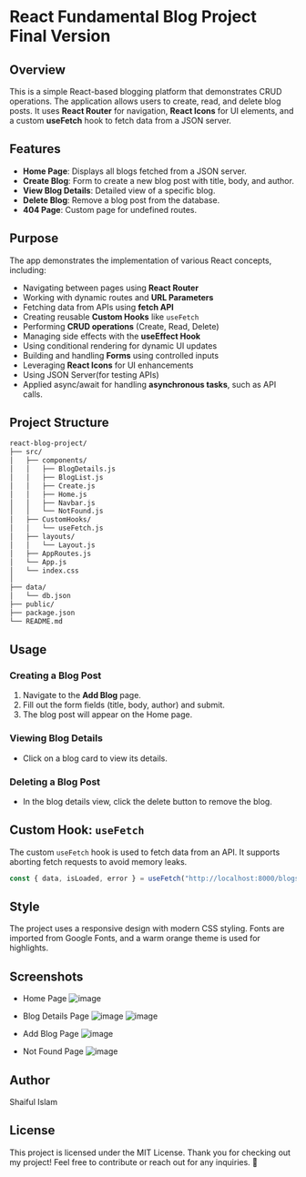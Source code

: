 # React Fundamental Blog Project Final Version 

## Overview
This is a simple React-based blogging platform that demonstrates CRUD operations. The application allows users to create, read, and delete blog posts. It uses **React Router** for navigation, **React Icons** for UI elements, and a custom **useFetch** hook to fetch data from a JSON server.

## Features
- **Home Page**: Displays all blogs fetched from a JSON server.
- **Create Blog**: Form to create a new blog post with title, body, and author.
- **View Blog Details**: Detailed view of a specific blog.
- **Delete Blog**: Remove a blog post from the database.
- **404 Page**: Custom page for undefined routes.

## Purpose

The app demonstrates the implementation of various React concepts, including:
 
- Navigating between pages using **React Router**
- Working with dynamic routes and **URL Parameters**
- Fetching data from APIs using **fetch API**
- Creating reusable **Custom Hooks** like `useFetch`
- Performing **CRUD operations** (Create, Read, Delete)
- Managing side effects with the **useEffect Hook**
- Using conditional rendering for dynamic UI updates
- Building and handling **Forms** using controlled inputs
- Leveraging **React Icons** for UI enhancements
- Using JSON Server(for testing APIs)
- Applied async/await for handling **asynchronous tasks**, such as API calls.


## Project Structure

   ```bash
   react-blog-project/
├── src/
│   ├── components/
│   │   ├── BlogDetails.js
│   │   ├── BlogList.js
│   │   ├── Create.js
│   │   ├── Home.js
│   │   ├── Navbar.js
│   │   └── NotFound.js
│   ├── CustomHooks/
│   │   └── useFetch.js
│   ├── layouts/
│   │   └── Layout.js
│   ├── AppRoutes.js
│   └── App.js
│   └── index.css
│
├── data/
│   └── db.json
├── public/
├── package.json
└── README.md

```


## Usage
### Creating a Blog Post
1. Navigate to the **Add Blog** page.
2. Fill out the form fields (title, body, author) and submit.
3. The blog post will appear on the Home page.

### Viewing Blog Details
- Click on a blog card to view its details.

### Deleting a Blog Post
- In the blog details view, click the delete button to remove the blog.

## Custom Hook: `useFetch`
The custom `useFetch` hook is used to fetch data from an API. It supports aborting fetch requests to avoid memory leaks.

```javascript
const { data, isLoaded, error } = useFetch("http://localhost:8000/blogs");
```

## Style

The project uses a responsive design with modern CSS styling. Fonts are imported from Google Fonts, and a warm orange theme is used for highlights.

## Screenshots
- Home Page
![image](https://github.com/user-attachments/assets/a1280357-abaa-4117-a61b-68de7aa1b940)


- Blog Details Page
![image](https://github.com/user-attachments/assets/64b2563e-41ef-4e6e-bede-9697919501a3)
![image](https://github.com/user-attachments/assets/f242e096-1eb6-46bc-9ccb-824e8023f0d1)


- Add Blog Page
![image](https://github.com/user-attachments/assets/56b5a074-6027-4224-827f-76696dd9ff9e)


- Not Found Page
![image](https://github.com/user-attachments/assets/de11e015-3de3-40aa-bc75-33ced223f0e8)


## Author
Shaiful Islam

## License
This project is licensed under the MIT License.
Thank you for checking out my project! Feel free to contribute or reach out for any inquiries. 🚀

